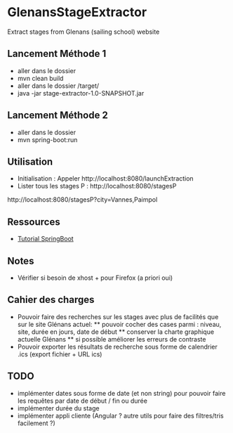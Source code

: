 # GlenansStageExtractor
Extract stages from Glenans (sailing school) website

## Lancement Méthode 1

* aller dans le dossier <projet> 
* mvn clean build
* aller dans le dossier <projet>/target/
* java -jar stage-extractor-1.0-SNAPSHOT.jar

## Lancement Méthode 2

* aller dans le dossier <projet>
* mvn spring-boot:run

## Utilisation

* Initialisation : Appeler http://localhost:8080/launchExtraction
* Lister tous les stages P : http://localhost:8080/stagesP

http://localhost:8080/stagesP?city=Vannes,Paimpol

## Ressources

* [Tutorial SpringBoot](http://spring.io/guides/gs/rest-service/)

## Notes

* Vérifier si besoin de xhost + pour Firefox (a priori oui)

## Cahier des charges

* Pouvoir faire des recherches sur les stages avec plus de facilités que sur le site Glénans actuel:
** pouvoir cocher des cases parmi : niveau, site, durée en jours, date de début
** conserver la charte graphique actuelle Glénans
** si possible améliorer les erreurs de contraste
* Pouvoir exporter les résultats de recherche sous forme de calendrier .ics (export fichier + URL ics)

## TODO

* implémenter dates sous forme de date (et non string) pour pouvoir faire les requêtes par date de début / fin ou durée
* implémenter durée du stage
* implémenter appli cliente (Angular ? autre utils pour faire des filtres/tris facilement ?)


